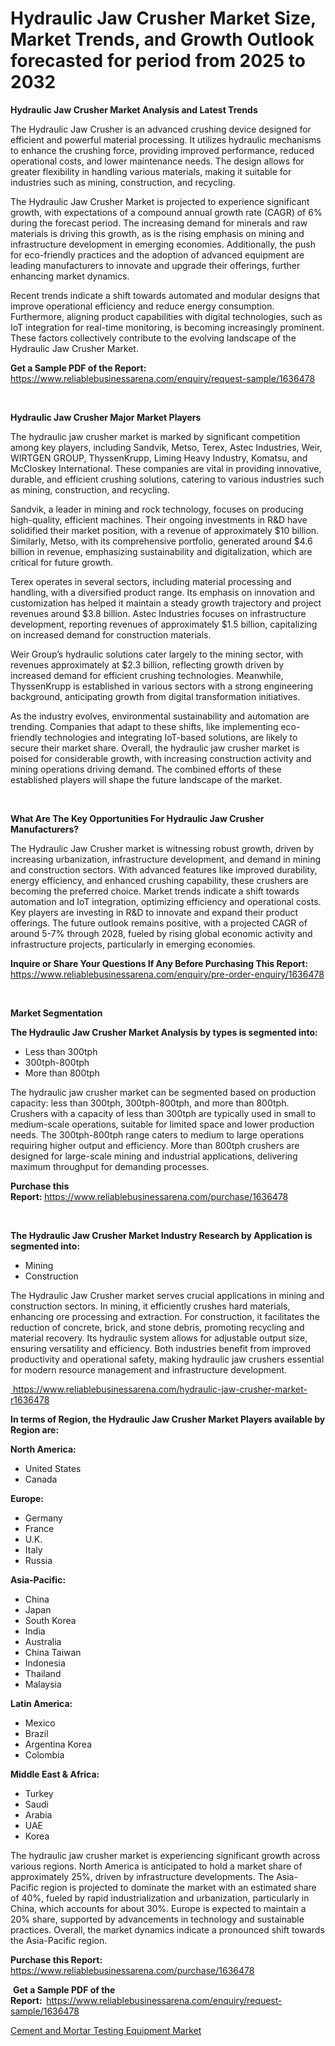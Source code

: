 <p><h1>Hydraulic Jaw Crusher Market Size, Market Trends, and Growth Outlook forecasted for period from 2025 to 2032</h1></p><p><strong>Hydraulic Jaw Crusher Market Analysis and Latest Trends</strong></p>
<p><p>The Hydraulic Jaw Crusher is an advanced crushing device designed for efficient and powerful material processing. It utilizes hydraulic mechanisms to enhance the crushing force, providing improved performance, reduced operational costs, and lower maintenance needs. The design allows for greater flexibility in handling various materials, making it suitable for industries such as mining, construction, and recycling.</p><p>The Hydraulic Jaw Crusher Market is projected to experience significant growth, with expectations of a compound annual growth rate (CAGR) of 6% during the forecast period. The increasing demand for minerals and raw materials is driving this growth, as is the rising emphasis on mining and infrastructure development in emerging economies. Additionally, the push for eco-friendly practices and the adoption of advanced equipment are leading manufacturers to innovate and upgrade their offerings, further enhancing market dynamics. </p><p>Recent trends indicate a shift towards automated and modular designs that improve operational efficiency and reduce energy consumption. Furthermore, aligning product capabilities with digital technologies, such as IoT integration for real-time monitoring, is becoming increasingly prominent. These factors collectively contribute to the evolving landscape of the Hydraulic Jaw Crusher Market.</p></p>
<p><strong>Get a Sample PDF of the Report:&nbsp;</strong> <a href="https://www.reliablebusinessarena.com/enquiry/request-sample/1636478?utm_campaign=2390&utm_medium=2&utm_source=Github&utm_content=ia&utm_term=16022025&utm_id=hydraulic-jaw-crusher">https://www.reliablebusinessarena.com/enquiry/request-sample/1636478</a></p>
<p>&nbsp;</p>
<p><strong>Hydraulic Jaw Crusher Major Market Players</strong></p>
<p><p>The hydraulic jaw crusher market is marked by significant competition among key players, including Sandvik, Metso, Terex, Astec Industries, Weir, WIRTGEN GROUP, ThyssenKrupp, Liming Heavy Industry, Komatsu, and McCloskey International. These companies are vital in providing innovative, durable, and efficient crushing solutions, catering to various industries such as mining, construction, and recycling.</p><p>Sandvik, a leader in mining and rock technology, focuses on producing high-quality, efficient machines. Their ongoing investments in R&D have solidified their market position, with a revenue of approximately $10 billion. Similarly, Metso, with its comprehensive portfolio, generated around $4.6 billion in revenue, emphasizing sustainability and digitalization, which are critical for future growth.</p><p>Terex operates in several sectors, including material processing and handling, with a diversified product range. Its emphasis on innovation and customization has helped it maintain a steady growth trajectory and project revenues around $3.8 billion. Astec Industries focuses on infrastructure development, reporting revenues of approximately $1.5 billion, capitalizing on increased demand for construction materials.</p><p>Weir Group’s hydraulic solutions cater largely to the mining sector, with revenues approximately at $2.3 billion, reflecting growth driven by increased demand for efficient crushing technologies. Meanwhile, ThyssenKrupp is established in various sectors with a strong engineering background, anticipating growth from digital transformation initiatives.</p><p>As the industry evolves, environmental sustainability and automation are trending. Companies that adapt to these shifts, like implementing eco-friendly technologies and integrating IoT-based solutions, are likely to secure their market share. Overall, the hydraulic jaw crusher market is poised for considerable growth, with increasing construction activity and mining operations driving demand. The combined efforts of these established players will shape the future landscape of the market.</p></p>
<p>&nbsp;</p>
<p><strong>What Are The Key Opportunities For Hydraulic Jaw Crusher Manufacturers?</strong></p>
<p><p>The Hydraulic Jaw Crusher market is witnessing robust growth, driven by increasing urbanization, infrastructure development, and demand in mining and construction sectors. With advanced features like improved durability, energy efficiency, and enhanced crushing capability, these crushers are becoming the preferred choice. Market trends indicate a shift towards automation and IoT integration, optimizing efficiency and operational costs. Key players are investing in R&D to innovate and expand their product offerings. The future outlook remains positive, with a projected CAGR of around 5-7% through 2028, fueled by rising global economic activity and infrastructure projects, particularly in emerging economies.</p></p>
<p><strong>Inquire or Share Your Questions If Any Before Purchasing This Report:</strong> <a href="https://www.reliablebusinessarena.com/enquiry/pre-order-enquiry/1636478?utm_campaign=2390&utm_medium=2&utm_source=Github&utm_content=ia&utm_term=16022025&utm_id=hydraulic-jaw-crusher">https://www.reliablebusinessarena.com/enquiry/pre-order-enquiry/1636478</a></p>
<p>&nbsp;</p>
<p><strong>Market Segmentation</strong></p>
<p><strong>The Hydraulic Jaw Crusher Market Analysis by types is segmented into:</strong></p>
<p><ul><li>Less than 300tph</li><li>300tph-800tph</li><li>More than 800tph</li></ul></p>
<p><p>The hydraulic jaw crusher market can be segmented based on production capacity: less than 300tph, 300tph-800tph, and more than 800tph. Crushers with a capacity of less than 300tph are typically used in small to medium-scale operations, suitable for limited space and lower production needs. The 300tph-800tph range caters to medium to large operations requiring higher output and efficiency. More than 800tph crushers are designed for large-scale mining and industrial applications, delivering maximum throughput for demanding processes.</p></p>
<p><strong>Purchase this Report:&nbsp;</strong><a href="https://www.reliablebusinessarena.com/purchase/1636478?utm_campaign=2390&utm_medium=2&utm_source=Github&utm_content=ia&utm_term=16022025&utm_id=hydraulic-jaw-crusher">https://www.reliablebusinessarena.com/purchase/1636478</a></p>
<p>&nbsp;</p>
<p><strong>The Hydraulic Jaw Crusher Market Industry Research by Application is segmented into:</strong></p>
<p><ul><li>Mining</li><li>Construction</li></ul></p>
<p><p>The Hydraulic Jaw Crusher market serves crucial applications in mining and construction sectors. In mining, it efficiently crushes hard materials, enhancing ore processing and extraction. For construction, it facilitates the reduction of concrete, brick, and stone debris, promoting recycling and material recovery. Its hydraulic system allows for adjustable output size, ensuring versatility and efficiency. Both industries benefit from improved productivity and operational safety, making hydraulic jaw crushers essential for modern resource management and infrastructure development.</p></p>
<p><a href="https://www.reliablebusinessarena.com/hydraulic-jaw-crusher-market-r1636478?utm_campaign=2390&utm_medium=2&utm_source=Github&utm_content=ia&utm_term=16022025&utm_id=hydraulic-jaw-crusher">&nbsp;https://www.reliablebusinessarena.com/hydraulic-jaw-crusher-market-r1636478</a></p>
<p><strong>In terms of Region, the Hydraulic Jaw Crusher Market Players available by Region are:</strong></p>
<p>
    <p> <strong> North America: </strong>
        <ul>
            <li>United States</li>
            <li>Canada</li>
        </ul>
        </p> 
    <p> <strong> Europe: </strong>
        <ul>
            <li>Germany</li>
            <li>France</li>
            <li>U.K.</li>
            <li>Italy</li>
            <li>Russia</li>
        </ul>
        </p> 
    <p> <strong> Asia-Pacific: </strong>
        <ul>
            <li>China</li>
            <li>Japan</li>
            <li>South Korea</li>
            <li>India</li>
            <li>Australia</li>
            <li>China Taiwan</li>
            <li>Indonesia</li>
            <li>Thailand</li>
            <li>Malaysia</li>
        </ul>
        </p> 
    <p> <strong> Latin America: </strong>
        <ul>
            <li>Mexico</li>
            <li>Brazil</li>
            <li>Argentina Korea</li>
            <li>Colombia</li>
        </ul>
        </p> 
    <p> <strong> Middle East & Africa: </strong>
        <ul>
            <li>Turkey</li>
            <li>Saudi</li>
            <li>Arabia</li>
            <li>UAE</li>
            <li>Korea</li>
        </ul>
    </p>
    </p>
<p><p>The hydraulic jaw crusher market is experiencing significant growth across various regions. North America is anticipated to hold a market share of approximately 25%, driven by infrastructure developments. The Asia-Pacific region is projected to dominate the market with an estimated share of 40%, fueled by rapid industrialization and urbanization, particularly in China, which accounts for about 30%. Europe is expected to maintain a 20% share, supported by advancements in technology and sustainable practices. Overall, the market dynamics indicate a pronounced shift towards the Asia-Pacific region.</p></p>
<p><strong>Purchase this Report: </strong><a href="https://www.reliablebusinessarena.com/purchase/1636478?utm_campaign=2390&utm_medium=2&utm_source=Github&utm_content=ia&utm_term=16022025&utm_id=hydraulic-jaw-crusher">https://www.reliablebusinessarena.com/purchase/1636478</a></p>
<p>&nbsp;<strong>Get a Sample PDF of the Report:&nbsp;&nbsp;</strong><a href="https://www.reliablebusinessarena.com/enquiry/request-sample/1636478?utm_campaign=2390&utm_medium=2&utm_source=Github&utm_content=ia&utm_term=16022025&utm_id=hydraulic-jaw-crusher">https://www.reliablebusinessarena.com/enquiry/request-sample/1636478</a></p>
<p><strong></strong></p>
<p><p><a href="https://github.com/ovtkosle/Market-Research-Report-List-1/blob/main/cement-and-mortar-testing-equipment-market.md?utm_campaign=2390&utm_medium=2&utm_source=Github&utm_content=ia&utm_term=16022025&utm_id=hydraulic-jaw-crusher">Cement and Mortar Testing Equipment Market</a></p></p>